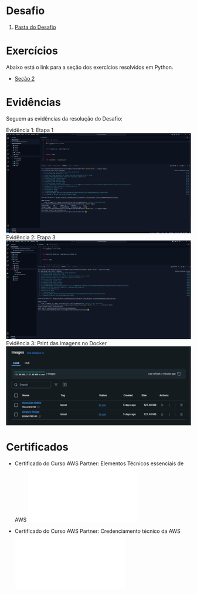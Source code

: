 # Desafio

1. [Pasta do Desafio](./Desafio/)

# Exercícios

Abaixo está o link para a seção dos exercícios resolvidos em Python.

- [Seção 2](./exercicios/Secao2/)

# Evidências

Seguem as evidências da resolução do Desafio:

Evidência 1: Etapa 1
![Evidência 1](./Evidencias/desafio-etapa1.png)
Evidência 2: Etapa 3
![Evidência 2](./Evidencias/desafio-etapa3.png)
Evidência 3: Print das imagens no Docker
![Evidência 3](./Evidencias/desafio-imagens.png)

# Certificados

- Certificado do Curso AWS Partner: Elementos Técnicos essenciais de AWS
  ![Curso AWS Partner](./Certificados/1851_3_5965670_1724960844_AWS%20Course%20Completion%20Certificate.pdf)

- Certificado do Curso AWS Partner: Credenciamento técnico da AWS
  ![Curso AWS Partner](./certificados/13660_3_5965670_1722885234_AWS%20Course%20Completion%20Certificate.pdf)

